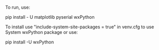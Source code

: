 To run, use:

pip install - U matplotlib pyserial wxPython

To install use "include-system-site-packages = true" in venv.cfg to use System wxPython package or use:

pip install -U wxPython